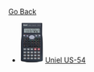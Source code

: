 [Go Back](../)


- <img src="../calculators/Uniel_US-54/render.jpg" height="80"> [Uniel US-54](../calculators/Uniel_US-54/page.md)
